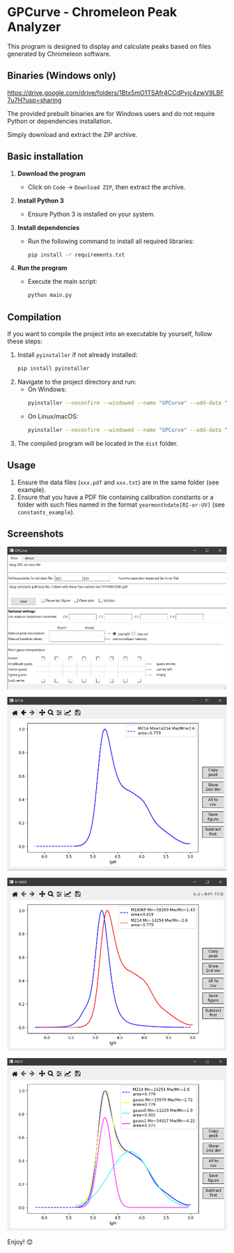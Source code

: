 # GPCurve - Chromeleon Peak Analyzer

This program is designed to display and calculate peaks based on files generated by Chromeleon software.

## Binaries (Windows only)

https://drive.google.com/drive/folders/1Btx5mO1TSAfr4CCdPyjc4zwV9LBF7u7H?usp=sharing

The provided prebuilt binaries are for Windows users and do not require Python or dependencies installation.

Simply download and extract the ZIP archive.

## Basic installation

1. **Download the program**  
   - Click on `Code` -> `Download ZIP`, then extract the archive.

2. **Install Python 3**  
   - Ensure Python 3 is installed on your system.

3. **Install dependencies**  
   - Run the following command to install all required libraries:
     ```bash
     pip install -r requirements.txt
     ```

4. **Run the program**  
   - Execute the main script:
     ```bash
     python main.py
     ```

## Compilation

If you want to compile the project into an executable by yourself, follow these steps:

1. Install `pyinstaller` if not already installed:
   ```bash
   pip install pyinstaller
   ```
2. Navigate to the project directory and run:
   - On Windows:
     ```bash
     pyinstaller --noconfirm --windowed --name "GPCurve" --add-data "config.ini;." main.py
     ```
   - On Linux/macOS:
     ```bash
     pyinstaller --noconfirm --windowed --name "GPCurve" --add-data "config.ini:." main.py
     ```
3. The compiled program will be located in the `dist` folder.

## Usage

1. Ensure the data files (`xxx.pdf` and `xxx.txt`) are in the same folder (see example).
2. Ensure that you have a PDF file containing calibration constants or a folder with such files named in the format `yearmonthdate[RI-or-UV]` (see `constants_example`).

## Screenshots

![main](screenshots/example0.png)

![peak_calculation](screenshots/example1.png)

![multi_peak](screenshots/example2.png)

![gauss](screenshots/example3.png)

Enjoy! 😊

